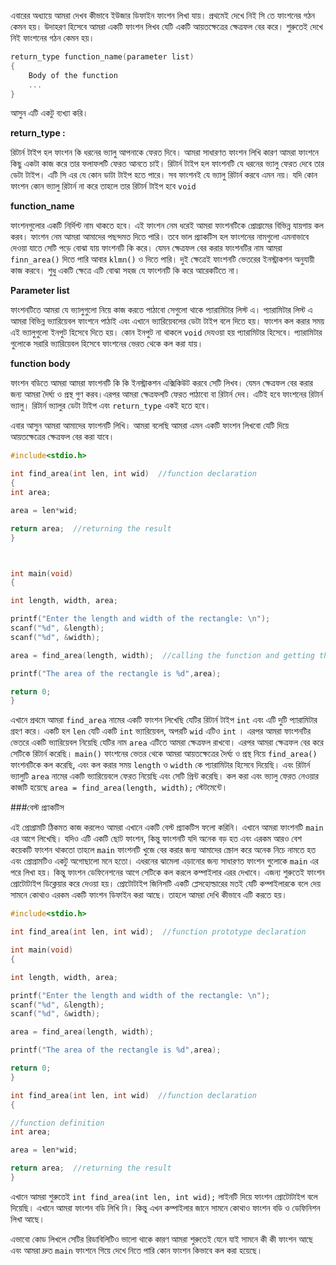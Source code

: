 এবারের অধ্যায়ে আমরা দেখব কীভাবে ইউজার ডিফাইন ফাংশন লিখা যায়। প্রথমেই দেখে নিই সি তে ফাংশনের গঠন কেমন হয়। উদাহরণ হিসেবে আমরা একটি ফাংশন লিখব যেটি একটি আয়তক্ষেত্রের ক্ষেত্রফল বের করে। শুরুতেই দেখে নিই ফাংশনের গঠন কেমন হয়।

```c
return_type function_name(parameter list)
{
	Body of the function
	...
}

```

আসুন এটি একটু ব্যখ্যা করি।

**return_type :**

রিটার্ন টাইপ হল ফাংশন কি ধরনের ভ্যালু আপনাকে ফেরত দিবে। আমরা সাধারণত ফাংশন লিখি কারণ আমরা ফাংশনে কিছু একটা কাজ করে তার ফলাফলটি ফেরত আনতে চাই। রিটার্ন টাইপ হল ফাংশনটি যে ধরনের ভ্যালু ফেরত দেবে তার ডেটা টাইপ। এটি সি এর যে কোন ডাটা টাইপ হতে পারে। সব ফাংশনই যে ভ্যালু রিটার্ন করবে এমন নয়। যদি কোন ফাংশন কোন ভ্যালু রিটার্ন না করে তাহলে তার রিটার্ন টাইপ হবে `void`

**function_name**

ফাংশনগুলোর একটি নির্দিশ্ট নাম থাকতে হবে। এই ফাংশন নেম ধরেই আমরা ফাংশনটিকে প্রোগ্রামের বিভিন্ন যায়গায় কল করব। ফাংশন নেম আমরা আমাদের পছন্দমত দিতে পারি। তবে ভাল প্র্যাকটিস হল ফাংশনের নামগুলো এমনাভাবে দেওয়া যাতে সেটি পড়ে বোঝা যায় ফাংশনটি কি করে। যেমন ক্ষেত্রফল বের করার ফাংশনটির নাম আমরা `finn_area()` দিতে পারি আবার `klmn()` ও দিতে পারি। দুই ক্ষেত্রেই ফাংশনটি ভেতরের ইনস্ট্রাকশন অনুযায়ী কাজ করবে। শুধু একটি ক্ষেত্রে এটি বোঝা সহজ যে ফাংশনটি কি করে আরেকটিতে না।

**Parameter list**

ফাংশনটিতে আমরা যে ভ্যালুগুলো নিয়ে কাজ করতে পাঠাবো সেগুলো থাকে প্যারামিটার লিস্ট এ। প্যারামিটার লিস্ট এ আমরা বিভিন্ন ভ্যারিয়েবল ফাংশনে পাঠাই এবং এখানে ভ্যারিয়েবলের ডেটা টাইপ বলে দিতে হয়। ফাংশন কল করার সময় এই ভ্যালুগুলো ইনপুট হিসেবে দিতে হয়। কোন ইনপুট না থাকলে `void` দেযওয়া হয় প্যারামিটার হিসেবে। প্যারামিটার গুলোকে সরারি ভ্যারিয়েবল হিসেবে ফাংশনের ভেরত থেকে কল করা যায়।

**function body**

ফাংশন বডিতে আমরা আমরা ফাংশনটি কি কি ইনস্ট্রাকশন এক্সিকিউট করবে সেটি লিখব। যেমন ক্ষেত্রফল বের করার জন্য আমরা দৈর্ঘ্য ও প্রস্থ গুণ করব।এরপর আমরা ক্ষেত্রফলটি ফেরত পাঠাবো বা রিটার্ন দেব। এটিই হবে ফাংশনের রিটার্ন ভ্যালু। রিটার্ন ভ্যালুর ডেটা টাইপ এবং `return_type` একই হতে হবে।



এবার আসুন আমরা আমাদের ফাংশনটি লিখি। আমরা বলেছি আমরা এমন একটি ফাংশন লিখবো যেটি দিয়ে আয়তক্ষেত্রের ক্ষেত্রফল বের করা যাবে।

```c
#include<stdio.h>

int find_area(int len, int wid)  //function declaration
{
int area;

area = len*wid;

return area;  //returning the result
}



int main(void)
{

int length, width, area;

printf("Enter the length and width of the rectangle: \n");
scanf("%d", &length);
scanf("%d", &width);

area = find_area(length, width);  //calling the function and getting the value back

printf("The area of the rectangle is %d",area);

return 0;
}

```

এখানে প্রথমে আমরা `find_area` নামের একটি ফাংশন লিখেছি যেটির রিটার্ন টাইপ `int` এবং এটি দুটি প্যারামিটার গ্রহণ করে। একটি হল `len` যেটি একটি `int` ভ্যারিয়েবল, অপরটি `wid` এটিও `int` ।  এরপর আমরা ফাংশনটির ভেতরে একটি ভ্যারিয়েবল নিয়েছি যেটির নাম `area` এটিতে আমরা ক্ষেত্রফল রাখবো। এরপর আমরা ক্ষেত্রফল বের করে সেটিকে রিটার্ন করেছি। `main()` ফাংশনের ভেতর থেকে আমরা আয়তক্ষেত্রের দৈর্ঘ্য ও প্রস্থ নিয়ে `find_area()` ফাংশনটিকে কল করেছি, এবং কল করার সময় `length` ও `width` কে প্যারামিটার হিসেবে দিয়েছি। এবং রিটার্ন ভ্যালুটি `area` নামের একটি ভ্যারিয়েবলে ফেরত নিয়েছি এবং সেটি প্রিন্ট করেছি। কল করা এবং ভ্যালু ফেরত নেওয়ার কাজটি হয়েছে `area = find_area(length, width);` স্টেটমেন্টে।

###বেস্ট প্র্যাকটিস

এই প্রোগ্রামটি ঠিকমত কাজ করলেও আমরা এখানে একটি বেস্ট প্র্যাকটিস ফলো করিনি। এখানে আমরা ফাংশনটি `main` এর আগে লিখেছি। যদিও এটি একটি ছোট ফাংশন, কিন্তু ফাংশনটি যদি অনেক বড় হত এবং এরকম আরও বেশ কয়েকটি ফাংশন থাকতো তাহলে `main` ফাংশনটি খুজে বের করার জন্য আমাদের স্ক্রোল করে অনেক নিচে নামতে হত এবং প্রোগ্রামটিও একটু অগোছালো মনে হতো। এধরনের ঝামেলা এড়ানোর জন্য সাধারণত ফাংশন গুলোকে `main` এর পরে লিখা হয়। কিন্তু ফাংশন ডেফিনেশনের আগে সেটিকে কল করলে কম্পাইলার এরর দেখাবে। এজন্য শুরুতেই ফাংশন প্রোটোটাইপ ডিক্লেয়ার করে দেওয়া হয়। প্রোটোটাইপ জিনিসটি একটি প্লেসহোল্ডারের মতই যেটি কম্পাইলারকে বলে দেয় সামনে কোথাও এরকম একটি ফাংশন ডিফাইন করা আছে। তাহলে আমরা দেখি কীভাবে এটি করতে হয়।

```c
#include<stdio.h>

int find_area(int len, int wid);  //function prototype declaration

int main(void)
{

int length, width, area;

printf("Enter the length and width of the rectangle: \n");
scanf("%d", &length);
scanf("%d", &width);

area = find_area(length, width);

printf("The area of the rectangle is %d",area);

return 0;
}

int find_area(int len, int wid)  //function declaration
{

//function definition
int area;

area = len*wid;

return area;  //returning the result
}
```

এখানে আমরা শুরুতেই `int find_area(int len, int wid);` লাইনটি দিয়ে ফাংশন প্রোটোটাইপ বলে দিয়েছি। এখানে আমরা ফাংশন বডি লিখি নি। কিন্তু এখন কম্পাইলার জানে সামনে কোথাও ফাংশন বডি ও ডেফিনিশন লিখা আছে।

এভাবো কোড লিখলে সেটির রিডাবিলিটিও ভালো থাকে কারণ আমরা শুরুতেই যেনে যাই সামনে কী কী ফাংশন আছে এবং আমরা দ্রুত `main` ফাংশনে গিয়ে দেখে নিতে পারি কোন ফাংশন কিভাবে কল করা হয়েছে।

